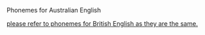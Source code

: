 Phonemes for Australian English

[please refer to phonemes for British English as they are the same.](phone_BrE.md)
